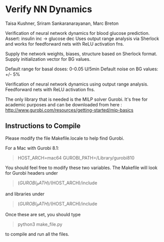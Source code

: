 # Verify NN Dynamics
Taisa Kushner, Sriram Sankaranarayanan, Marc Breton

Verification of neural network dynamics for blood glucose prediction.
Assert: insulin inc -> glucose dec
Uses output range analysis via Sherlock and works for feedforward nets with ReLU activation fns. 

Supply the network weights, biases, structure based on Sherlock format.
Supply initialization vector for BG values.

Default range for basal doses: 0-0.05 U/5min
Default noise on BG values: +/- 5%


Verification of neural network dynamics using output range analysis. 
Feedforward nets with ReLU activation fns.


The only library that is needed is the MILP solver Gurobi. It's free
for academic purposes and can be downloaded from here :
http://www.gurobi.com/resources/getting-started/mip-basics


## Instructions to Compile

Please modify the file Makefile.locale to help find Gurobi.

For a Mac with Gurobi 8.1: 

> HOST_ARCH=mac64
> GUROBI_PATH=/Library/gurobi810

You should feel free to modify these two variables. The Makefile will look for Gurobi headers under

> $(GUROBI_PATH)/$(HOST_ARCH)/include

and libraries under

> $(GUROBI_PATH)/$(HOST_ARCH)/include


Once these are set, you should type

> python3 make_file.py

to compile and run all the files.

